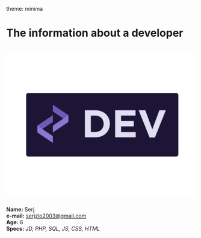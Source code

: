 theme: minima

# The information about a developer
# ![Developer](img/logo.png)
**Name:** Serj\
**e-mail:** serjzlo2003@gmail.com\
**Age:** 6\
**Specs:** _JD, PHP, SQL, JS, CSS, HTML_
 